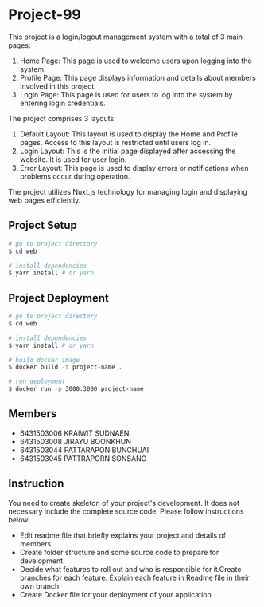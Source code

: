 # Project-99
This project is a login/logout management system with a total of 3 main pages:

1. Home Page: This page is used to welcome users upon logging into the system.
2. Profile Page: This page displays information and details about members involved in this project.
3. Login Page: This page is used for users to log into the system by entering login credentials.

The project comprises 3 layouts:

1. Default Layout: This layout is used to display the Home and Profile pages. Access to this layout is restricted until users log in.
2. Login Layout: This is the initial page displayed after accessing the website. It is used for user login.
3. Error Layout: This page is used to display errors or notifications when problems occur during operation.

The project utilizes Nuxt.js technology for managing login and displaying web pages efficiently.

## Project Setup
```bash
# go to project directory
$ cd web

# install dependencies
$ yarn install # or yarn
```

## Project Deployment
```bash
# go to project directory
$ cd web

# install dependencies
$ yarn install # or yarn

# build docker image
$ docker build -t project-name .

# run deployment
$ docker run -p 3000:3000 project-name
```

## Members
- 6431503006 KRAIWIT SUDNAEN
- 6431503008 JIRAYU BOONKHUN
- 6431503044 PATTARAPON BUNCHUAI
- 6431503045 PATTRAPORN SONSANG

## Instruction
You need to create skeleton of your project's development. It does not necessary include the complete source code. Please follow instructions below:
- Edit readme file that briefly explains your project and details of members.​ 
- Create folder structure and some source code to prepare for development
- Decide what features to roll out and who is responsible for it.​ Create branches for each feature. Explain each feature in Readme file in their own branch​ 
- Create Docker file for your deployment of your application